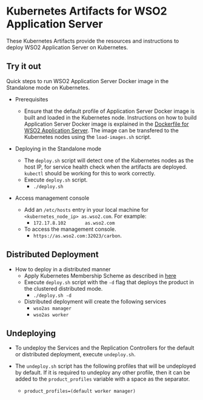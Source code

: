 # Kubernetes Artifacts for WSO2 Application Server #
These Kubernetes Artifacts provide the resources and instructions to deploy WSO2 Application Server on Kubernetes.

## Try it out
Quick steps to run WSO2 Application Server Docker image in the Standalone mode on Kubernetes.

* Prerequisites
    - Ensure that the default profile of Application Server Docker image is built and loaded in the Kubernetes node.
    Instructions on how to build Application Server Docker image is explained in the [Dockerfile for WSO2 Application Server](https://github.com/wso2/dockerfiles/tree/master/wso2as/README.md#building-the-docker-images). The image can be transfered to the Kubernetes nodes using the `load-images.sh` script.

* Deploying in the Standalone mode
    - The `deploy.sh` script will detect one of the Kubernetes nodes as the host IP, for service health check when the artifacts are deployed. `kubectl` should be working for this to work correctly.
    - Execute `deploy.sh` script.
        + `./deploy.sh`

* Access management console
    - Add an `/etc/hosts` entry in your local machine for `<kubernetes_node_ip> as.wso2.com`. For example:
        + `172.17.8.102       as.wso2.com`
    - To access the management console.
        +  `https://as.wso2.com:32023/carbon`.

## Distributed Deployment

* How to deploy in a distributed manner
    - Apply Kubernetes Membership Scheme as described in [here](https://docs.wso2.com/display/KA100/Kubernetes+Membership+Scheme+for+WSO2+Carbon)
    - Execute `deploy.sh` script with the `-d` flag that deploys the product in the clustered distributed mode.
        + `./deploy.sh -d`
    - Distributed deployment will create the following services
        + `wso2as manager`
        + `wso2as worker`

## Undeploying
* To undeploy the Services and the Replication Controllers for the default or distributed deployment, execute `undeploy.sh`.

* The `undeploy.sh` script has the following profiles that will be undeployed by default. If it is required to undeploy any other profile, then it can be added to the `product_profiles` variable with a space as the separator.
    - `product_profiles=(default worker manager)`
